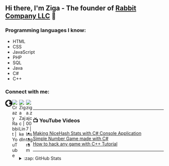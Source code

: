 ## Hi there, I'm Ziga - The founder of [Rabbit Company LLC][website] 👋

### Programming languages I know:

- HTML
- CSS
- JavaScript
- PHP
- SQL
- Java
- C#
- C++

### Connect with me:

[<img align="left" alt="rabbit-company.com" width="22px" src="https://raw.githubusercontent.com/iconic/open-iconic/master/svg/globe.svg" />][website]
[<img align="left" alt="Crazy Rabbit | YouTube" width="22px" src="https://cdn.jsdelivr.net/npm/simple-icons@v3/icons/youtube.svg" />][youtube]
[<img align="left" alt="Ziga Zajc | LinkedIn" width="22px" src="https://cdn.jsdelivr.net/npm/simple-icons@v3/icons/linkedin.svg" />][linkedin]
[<img align="left" alt="ziga.zajc007 | Instagram" width="22px" src="https://cdn.jsdelivr.net/npm/simple-icons@v3/icons/instagram.svg" />][instagram]

<br />

---

### 📺 YouTube Videos

<!-- YOUTUBE:START -->
- [Making NiceHash Stats with C# Console Application](https://www.youtube.com/watch?v=UjtWdawkqnE)
- [Simple Number Game made with C#](https://www.youtube.com/watch?v=KYm71g5gjMU)
- [How to hack any game with C++ Tutorial](https://www.youtube.com/watch?v=7OQac7cUHsU)
<!-- YOUTUBE:END -->

---

<details>
  <summary>:zap: GitHub Stats</summary>

  <img align="left" alt="zigazajc007's GitHub Stats" src="https://github-readme-stats.vercel.app/api?username=zigazajc007&show_icons=true&theme=dark&hide_border=true" />

</details>

[website]: https://rabbit-company.com
[youtube]: https://www.youtube.com/channel/UC2vr_LGj5bccNsYXBzDJDyg
[instagram]: https://instagram.com/ziga.zajc007
[linkedin]: https://linkedin.com/in/žiga-zajc-5812801b7
